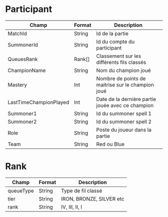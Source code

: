 # Participant

| Champ | Format | Description |
|-------|--------|-------------|
|MatchId| String | Id de la partie
|SummonerId| String | Id du compte du participant
|QueuesRank| Rank[] | Classement sur les différents fils classés
|ChampionName| String | Nom du champion joué
|Mastery| Int | Nombre de points de maitrise sur le champion joué
|LastTimeChampionPlayed| Int | Date de la dernière partie jouée avec ce champion
| Summoner1 | String | Id du summoner spell 1
| Summoner2 | String | Id du summoner spell 2
| Role | String | Poste du joueur dans la partie
|Team | String | Red ou Blue

# Rank
| Champ | Format | Description |
|-------|--------|-------------|
|queueType| String | Type de fil classé
|tier| String | IRON, BRONZE, SILVER etc
|rank| String | IV, III, II, I 